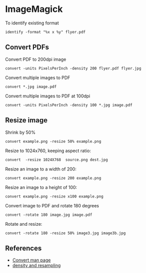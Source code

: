 # ImageMagick

To identify existing format

```
identify -format "%x x %y" flyer.pdf
```

## Convert PDFs

Convert PDF to 200dpi image

```
convert -units PixelsPerInch -density 200 flyer.pdf flyer.jpg
```

Convert multiple images to PDF

```
convert *.jpg image.pdf
```

Convert multiple images to PDF at 100dpi

```
convert -units PixelsPerInch -density 100 *.jpg image.pdf
```

## Resize image

Shrink by 50%

```
convert example.png -resize 50% example.png
```

Resize to 1024x760, keeping aspect ratio:

```
convert  -resize 1024X768  source.png dest.jpg
```

Resize an image to a width of 200:

```
convert example.png -resize 200 example.png
```

Resize an image to a height of 100:

```
convert example.png -resize x100 example.png
```

Convert image to PDF and rotate 180 degrees

```
convert -rotate 180 image.jpg image.pdf
```

Rotate and resize:

```
convert -rotate 180 -resize 50% image3.jpg image3b.jpg
```

## References

- [Convert man page](http://linux.die.net/man/1/convert)
- [density and resampling](http://www.imagemagick.org/discourse-server/viewtopic.php?f=2&t=18241)
